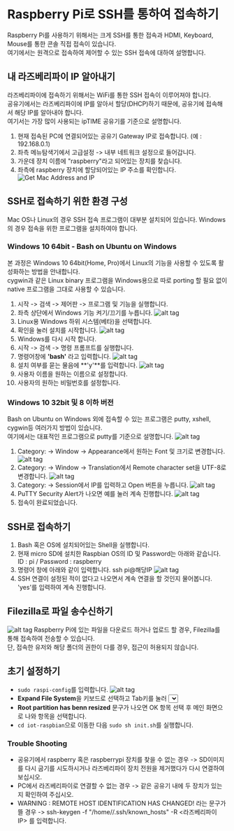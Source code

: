 # Raspberry Pi로 SSH를 통하여 접속하기
Raspberry Pi를 사용하기 위해서는 크게 SSH를 통한 접속과 HDMI, Keyboard, Mouse를 통한 콘솔 직접 접속이 있습니다.<br />
여기에서는 원격으로 접속하여 제어할 수 있는 SSH 접속에 대하여 설명합니다.

## 내 라즈베리파이 IP 알아내기
라즈베리파이에 접속하기 위해서는 WiFi를 통한 SSH 접속이 이루어져야 합니다. <br />
공유기에서는 라즈베리파이에 IP를 알아서 할당(DHCP)하기 때문에, 공유기에 접속해서 해당 IP를 알아내야 합니다.<br />
여기서는 가장 많이 사용되는 ipTIME 공유기를 기준으로 설명합니다.
1. 현재 접속된 PC에 연결되어있는 공유기 Gateway IP로 접속합니다. (예 : 192.168.0.1)
2. 좌측 메뉴탐색기에서 고급설정 -> 내부 네트워크 설정으로 들어갑니다.
3. 가운데 장치 이름에 "raspberry"라고 되어있는 장치를 찾습니다.
4. 좌측에 raspberry 장치에 할당되어있는 IP 주소를 확인합니다.
![Get Mac Address and IP](https://github.com/janghe11/IoT_Hands-On-Lab/blob/master/pictures/004_MACIP.png)

## SSH로 접속하기 위한 환경 구성
Mac OS나 Linux의 경우 SSH 접속 프로그램이 대부분 설치되어 있습니다. Windows의 경우 접속을 위한 프로그램을 설치하여야 합니다.

### Windows 10 64bit - Bash on Ubuntu on Windows
본 과정은 Windows 10 64bit(Home, Pro)에서 Linux의 기능을 사용할 수 있도록 활성화하는 방법을 안내합니다.<br />
cygwin과 같은 Linux binary 프로그램을 Windows용으로 따로 porting 할 필요 없이 native 프로그램을 그대로 사용할 수 있습니다.
1. 시작 -> 검색 -> 제어판 -> 프로그램 및 기능을 실행합니다.
2. 좌측 상단에서 Windows 기능 켜기/끄기를 누릅니다.
   ![alt tag](https://github.com/janghe11/IoT_Hands-On-Lab/blob/master/pictures/004_BashonUbuntuonWindows_001.png)
3. Linux용 Windows 하위 시스템(베타)을 선택합니다.
4. 확인을 눌러 설치를 시작합니다.
   ![alt tag](https://github.com/janghe11/IoT_Hands-On-Lab/blob/master/pictures/004_BashonUbuntuonWindows_002.png)
5. Windows를 다시 시작 합니다.
6. 시작 -> 검색 -> 명령 프롬프트를 실행합니다.
7. 명령어창에 **'bash'** 라고 입력합니다.
   ![alt tag](https://github.com/janghe11/IoT_Hands-On-Lab/blob/master/pictures/004_BashonUbuntuonWindows_003.png)
8. 설치 여부를 묻는 물음에 **'y'**를 입력합니다.
   ![alt tag](https://github.com/janghe11/IoT_Hands-On-Lab/blob/master/pictures/004_BashonUbuntuonWindows_004.png)
9. 사용자 이름을 원하는 이름으로 설정합니다.
10. 사용자의 원하는 비밀번호를 설정합니다.

### Windows 10 32bit 및 8 이하 버전
Bash on Ubuntu on Windows 외에 접속할 수 있는 프로그램은 putty, xshell, cygwin등 여러가지 방법이 있습니다.<br />
여기에서는 대표적인 프로그램으로 putty를 기준으로 설명합니다.
![alt tag](https://github.com/janghe11/IoT_Hands-On-Lab/blob/master/pictures/004_Putty_001.png)
1. Category: -> Window -> Appearance에서 원하는 Font 및 크기로 변경합니다.
   ![alt tag](https://github.com/janghe11/IoT_Hands-On-Lab/blob/master/pictures/004_Putty_002.png)
2. Category: -> Window -> Translation에서 Remote character set을 UTF-8로 변경합니다.
   ![alt tag](https://github.com/janghe11/IoT_Hands-On-Lab/blob/master/pictures/004_Putty_003.png)
3. Category: -> Session에서 IP를 입력하고 Open 버튼을 누릅니다.
   ![alt tag](https://github.com/janghe11/IoT_Hands-On-Lab/blob/master/pictures/004_Putty_004.png)
4. PuTTY Security Alert가 나오면 예를 눌러 계속 진행합니다.
   ![alt tag](https://github.com/janghe11/IoT_Hands-On-Lab/blob/master/pictures/004_Putty_005.png)
5. 접속이 완료되었습니다.

## SSH로 접속하기
1. Bash 혹은 OS에 설치되어있는 Shell을 실행합니다.
2. 현재 micro SD에 설치한 Raspbian OS의 ID 및 Password는 아래와 같습니다.
   ID : pi / Password : raspberry
3. 명령어 창에 아래와 같이 입력합니다.
   ssh pi@해당IP
   ![alt tag](https://github.com/janghe11/IoT_Hands-On-Lab/blob/master/pictures/004_SSH-login_001.png)
4. SSH 연결이 설정된 적이 없다고 나오면서 계속 연결을 할 것인지 물어봅니다. 'yes'를 입력하여 계속 진행합니다.

## Filezilla로 파일 송수신하기
![alt tag](https://github.com/janghe11/IoT_Hands-On-Lab/blob/master/pictures/006_Filezilla_001.png)
Raspberry Pi에 있는 파일을 다운로드 하거나 업로드 할 경우, Filezilla를 통해 접속하여 전송할 수 있습니다.<br />
단, 접속한 유저와 해당 폴더의 권한이 다를 경우, 접근이 허용되지 않습니다.

## 초기 설정하기
* `sudo raspi-config`를 입력합니다.
![alt tag](https://github.com/janghe11/IoT_Hands-On-Lab/blob/master/pictures/006_raspi-config_001.png)
* **Expand File System**을 키보드로 선택하고 Tab키를 눌러 <Select> 항목으로 이동 후 Enter로 실행합니다.
![alt tag](https://github.com/janghe11/IoT_Hands-On-Lab/blob/master/pictures/006_raspi-config_002.png)
* **Root partition has benn resized** 문구가 나오면 OK 항목 선택 후 메인 화면으로 나와 <Finish> 항목을 선택합니다.
* `cd iot-raspbian`으로 이동한 다음 `sudo sh init.sh`를 실행합니다.

### Trouble Shooting
* 공유기에서 raspberry 혹은 raspberrypi 장치를 찾을 수 없는 경우 -> SD이미지를 다시 굽기를 시도하시거나 라즈베리파이 장치 전원을 제거했다가 다시 연결하여 보십시오.
* PC에서 라즈베리파이로 연결할 수 없는 경우 -> 같은 공유기 내에 두 장치가 있는지 확인하여 주십시오.
* WARNING : REMOTE HOST IDENTIFICATION HAS CHANGED! 라는 문구가 뜰 경우 -> ssh-keygen -f "/home/<user>/.ssh/known_hosts" -R <라즈베리파이 IP> 를 입력합니다.
